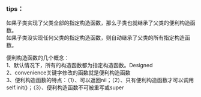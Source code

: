 ### tips：

如果子类实现了父类全部的指定构造函数，那么子类也就继承了父类的便利构造函数。  
如果子类没实现任何父类的指定构造函数，则自动继承了父类的所有指定构造函数。

便利构造函数的几个概念：  
1、默认情况下，所有的构造函数都为指定构造函数。Designed  
2、convenience关键字修改的函数就是便利构造函数  
3、便利构造函数的特点：（1）、可以返回nil；（2）、只有便利构造函数才可以调用self.init\(\)；（3）、便利构造函数不可被重写或super

